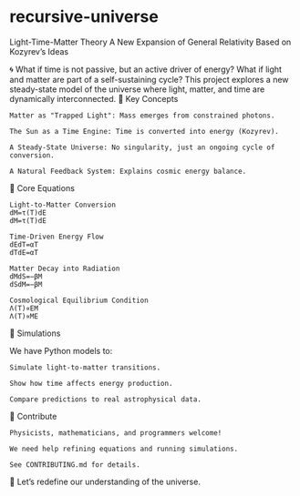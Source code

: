 # recursive-universe
Light-Time-Matter Theory
A New Expansion of General Relativity Based on Kozyrev’s Ideas

🌀 What if time is not passive, but an active driver of energy? What if light and matter are part of a self-sustaining cycle? This project explores a new steady-state model of the universe where light, matter, and time are dynamically interconnected.
🌌 Key Concepts

    Matter as "Trapped Light": Mass emerges from constrained photons.

    The Sun as a Time Engine: Time is converted into energy (Kozyrev).

    A Steady-State Universe: No singularity, just an ongoing cycle of conversion.

    A Natural Feedback System: Explains cosmic energy balance.

📜 Core Equations

    Light-to-Matter Conversion
    dM=τ(T)dE
    dM=τ(T)dE

    Time-Driven Energy Flow
    dEdT=αT
    dTdE​=αT

    Matter Decay into Radiation
    dMdS=−βM
    dSdM​=−βM

    Cosmological Equilibrium Condition
    Λ(T)∝EM
    Λ(T)∝ME​

🧪 Simulations

We have Python models to:

    Simulate light-to-matter transitions.

    Show how time affects energy production.

    Compare predictions to real astrophysical data.

🤝 Contribute

    Physicists, mathematicians, and programmers welcome!

    We need help refining equations and running simulations.

    See CONTRIBUTING.md for details.

🚀 Let’s redefine our understanding of the universe.
